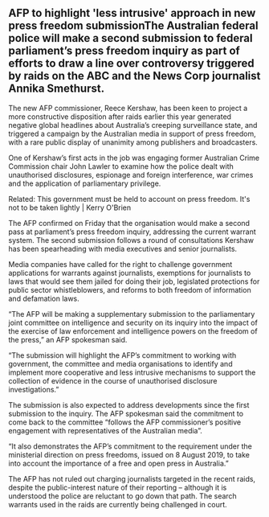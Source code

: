 ## AFP to highlight 'less intrusive' approach in new press freedom submissionThe Australian federal police will make a second submission to federal parliament’s press freedom inquiry as part of efforts to draw a line over controversy triggered by raids on the ABC and the News Corp journalist Annika Smethurst.

 The new AFP commissioner, Reece Kershaw, has been keen to project a more constructive disposition after raids earlier this year generated negative global headlines about Australia’s creeping surveillance state, and triggered a campaign by the Australian media in support of press freedom, with a rare public display of unanimity among publishers and broadcasters.

 One of Kershaw’s first acts in the job was engaging former Australian Crime Commission chair John Lawler to examine how the police dealt with unauthorised disclosures, espionage and foreign interference, war crimes and the application of parliamentary privilege.

   Related: This government must be held to account on press freedom. It's not to be taken lightly | Kerry O'Brien 

  The AFP confirmed on Friday that the organisation would make a second pass at parliament’s press freedom inquiry, addressing the current warrant system. The second submission follows a round of consultations Kershaw has been spearheading with media executives and senior journalists.

 Media companies have called for the right to challenge government applications for warrants against journalists, exemptions for journalists to laws that would see them jailed for doing their job, legislated protections for public sector whistleblowers, and reforms to both freedom of information and defamation laws.

 “The AFP will be making a supplementary submission to the parliamentary joint committee on intelligence and security on its inquiry into the impact of the exercise of law enforcement and intelligence powers on the freedom of the press,” an AFP spokesman said.

 “The submission will highlight the AFP’s commitment to working with government, the committee and media organisations to identify and implement more cooperative and less intrusive mechanisms to support the collection of evidence in the course of unauthorised disclosure investigations.”

 The submission is also expected to address developments since the first submission to the inquiry. The AFP spokesman said the commitment to come back to the committee “follows the AFP commissioner’s positive engagement with representatives of the Australian media”.

 “It also demonstrates the AFP’s commitment to the requirement under the ministerial direction on press freedoms, issued on 8 August 2019, to take into account the importance of a free and open press in Australia.”

 The AFP has not ruled out charging journalists targeted in the recent raids, despite the public-interest nature of their reporting – although it is understood the police are reluctant to go down that path. The search warrants used in the raids are currently being challenged in court.

